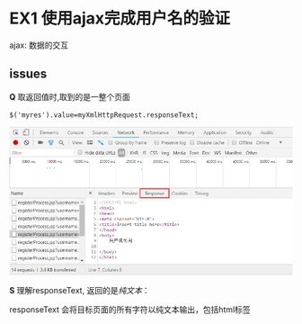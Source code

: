 # EX1 使用ajax完成用户名的验证
ajax: 数据的交互
## issues
**Q**
取返回值时,取到的是一整个页面

```
$('myres').value=myXmlHttpRequest.responseText;
```

![google network debug](https://github.com/Jane-QinJ/NoteBook/blob/master/AJAX/images/ex1_reponseText.png)

**S**
理解responseText, 返回的是*纯文本*：

responseText 会将目标页面的所有字符以纯文本输出，包括html标签
